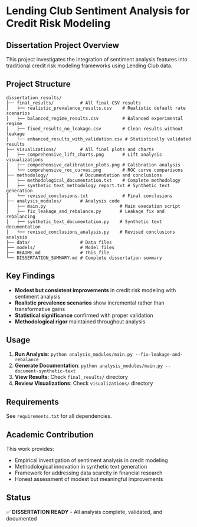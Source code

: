 # Lending Club Sentiment Analysis for Credit Risk Modeling

## Dissertation Project Overview

This project investigates the integration of sentiment analysis features into traditional credit risk modeling frameworks using Lending Club data.

## Project Structure

```
dissertation_results/
├── final_results/          # All final CSV results
│   ├── realistic_prevalence_results.csv    # Realistic default rate scenarios
│   ├── balanced_regime_results.csv         # Balanced experimental regime
│   ├── fixed_results_no_leakage.csv        # Clean results without leakage
│   └── enhanced_results_with_validation.csv # Statistically validated results
├── visualizations/         # All final plots and charts
│   ├── comprehensive_lift_charts.png       # Lift analysis visualizations
│   ├── comprehensive_calibration_plots.png # Calibration analysis
│   └── comprehensive_roc_curves.png        # ROC curve comparisons
├── methodology/            # Documentation and conclusions
│   ├── methodological_documentation.txt    # Complete methodology
│   ├── synthetic_text_methodology_report.txt # Synthetic text generation
│   └── revised_conclusions.txt             # Final conclusions
├── analysis_modules/       # Analysis code
│   ├── main.py                            # Main execution script
│   ├── fix_leakage_and_rebalance.py       # Leakage fix and rebalancing
│   ├── synthetic_text_documentation.py    # Synthetic text documentation
│   └── revised_conclusions_analysis.py    # Revised conclusions analysis
├── data/                   # Data files
├── models/                 # Model files
├── README.md               # This file
└── DISSERTATION_SUMMARY.md # Complete dissertation summary
```

## Key Findings

- **Modest but consistent improvements** in credit risk modeling with sentiment analysis
- **Realistic prevalence scenarios** show incremental rather than transformative gains
- **Statistical significance** confirmed with proper validation
- **Methodological rigor** maintained throughout analysis

## Usage

1. **Run Analysis**: `python analysis_modules/main.py --fix-leakage-and-rebalance`
2. **Generate Documentation**: `python analysis_modules/main.py --document-synthetic-text`
3. **View Results**: Check `final_results/` directory
4. **Review Visualizations**: Check `visualizations/` directory

## Requirements

See `requirements.txt` for all dependencies.

## Academic Contribution

This work provides:
- Empirical investigation of sentiment analysis in credit modeling
- Methodological innovation in synthetic text generation
- Framework for addressing data scarcity in financial research
- Honest assessment of modest but meaningful improvements

## Status

✅ **DISSERTATION READY** - All analysis complete, validated, and documented
